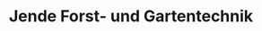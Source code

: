 ---
title: "Jende Forst- und Gartentechnik"
url: /wandlitz/jende-forst-und-gartentechnik/
shop: Garten-Center
---